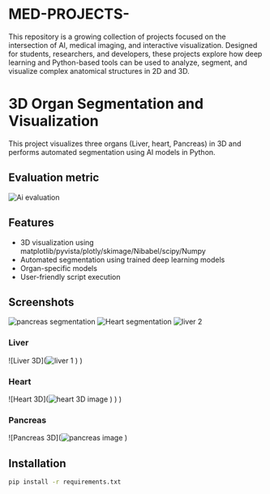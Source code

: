 # MED-PROJECTS-
This repository is a growing collection of projects focused on the intersection of AI, medical imaging, and interactive visualization. Designed for students, researchers, and developers, these projects explore how deep learning and Python-based tools can be used to analyze, segment, and visualize complex anatomical structures in 2D and 3D.
# 3D Organ Segmentation and Visualization

This project visualizes three organs (Liver, heart, Pancreas) in 3D and performs automated segmentation using AI models in Python.
## Evaluation metric 
![Ai evaluation ](https://github.com/user-attachments/assets/74082080-e738-46a2-b89b-0bf9238da332)

## Features

- 3D visualization using matplotlib/pyvista/plotly/skimage/Nibabel/scipy/Numpy
- Automated segmentation using trained deep learning models
- Organ-specific models
- User-friendly script execution

## Screenshots
![pancreas segmentation ](https://github.com/user-attachments/assets/02488694-64bf-4e96-b14a-7cf60847f156)
![Heart segmentation ](https://github.com/user-attachments/assets/9b4f37d4-66e7-495c-b646-d2f202be6647)
![liver 2](https://github.com/user-attachments/assets/f4ace21f-1a6b-47e3-b37f-d73e5054c9ed)

### Liver
![Liver  3D](![liver 1](https://github.com/user-attachments/assets/afb60cd9-bffa-4f96-a5c2-6c65b4e2bf45)
)
)

### Heart
![Heart 3D](![heart 3D image ](https://github.com/user-attachments/assets/775e7a99-6996-443f-957f-2adb25f120de)
)
)
)

### Pancreas
![Pancreas  3D](![pancreas image ](https://github.com/user-attachments/assets/6cff5847-4a8c-4af7-9cd5-c558ef33b145)
)

## Installation

```bash
pip install -r requirements.txt
